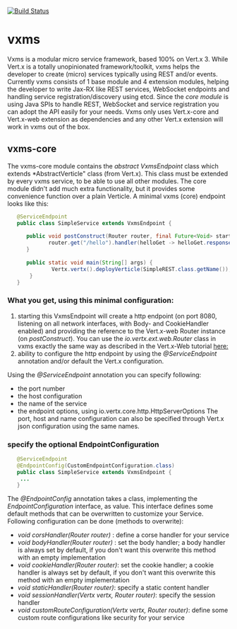 [![Build Status](https://travis-ci.org/amoAHCP/vxms.svg?branch=master)](https://travis-ci.org/amoAHCP/vxms)

# vxms
Vxms is a modular micro service framework, based 100% on Vert.x 3. While Vert.x is a totally unopinionated framework/toolkit, vxms helps the developer to create (micro) services typically using REST and/or events. 
Currently vxms consists of 1 base module and 4 extension modules, helping the developer to write Jax-RX like REST services, WebSocket endpoints and handling service registration/discovery using etcd. Since the *core module* is using Java SPIs to handle REST, WebSocket and service registration you can adopt the API easily for your needs.
Vxms only uses Vert.x-core and Vert.x-web extension as dependencies and any other Vert.x extension will work in vxms out of the box.
    
## vxms-core
The vxms-core module contains the *abstract VxmsEndpoint* class which extends *AbstractVerticle" class (from Vert.x). This class must be extended by every vxms service, to be able to use all other modules. The core module didn't add much extra functionality, but it provides some convenience function over a plain Verticle. A minimal vxms (core) endpoint looks like this:
```java
   @ServiceEndpoint
   public class SimpleService extends VxmsEndpoint {
   
      public void postConstruct(Router router, final Future<Void> startFuture){
             router.get("/hello").handler(helloGet -> helloGet.response().end("simple response"));
      }
      
      public static void main(String[] args) {
              Vertx.vertx().deployVerticle(SimpleREST.class.getName());
       }
   } 
``` 

### What you get, using this minimal configuration:
1. starting this VxmsEndpoint will create a http endpoint (on port 8080, listening on all network interfaces, with Body- and CookieHandler enabled) and providing the reference to the Vert.x-web Router instance (on *postConstruct*). You can use the *io.vertx.ext.web.Router* class in vxms exactly the same way as described in the Vert.x-Web tutorial [here:](http://vertx.io/docs/vertx-web/java/#_routing_by_http_method) 
2. ability to configure the http endpoint by using the *@ServiceEndpoint* annotation and/or default the Vert.x configuration.


Using the *@ServiceEndpoint* annotation you can specify following:
- the port number
- the host configuration
- the name of the service
- the endpoint options, using io.vertx.core.http.HttpServerOptions
The port, host and name configuration can also be specified through Vert.x json configuration using the same names.

### specify the optional EndpointConfiguration
```java
   @ServiceEndpoint
   @EndpointConfig(CustomEndpointConfiguration.class)
   public class SimpleService extends VxmsEndpoint {
    ...
   } 
``` 

The *@EndpointConfig* annotation takes a class, implementing the *EndpointConfiguration* interface, as value. This interface defines some default methods that can be overwritten to customize your Service. Following configuration can be done (methods to overwrite):
- *void corsHandler(Router router)* : define a corse handler for your service
- *void bodyHandler(Router router)* : set the body handler; a body handler is always set by default, if you don't want this overwrite this method with an empty implementation
- *void cookieHandler(Router router)*: set the cookie handler; a cookie handler is always set by default, if you don't want this overwrite this method with an empty implementation
- *void staticHandler(Router router)*: specify a static content handler
- *void sessionHandler(Vertx vertx, Router router)*: specify the session handler
- *void customRouteConfiguration(Vertx vertx, Router router)*: define some custom route configurations like security for your service


